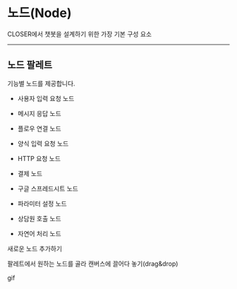 # 노드\(Node\)

CLOSER에서 챗봇을 설계하기 위한 가장 기본 구성 요소

---

## 노드 팔레트

기능별 노드를 제공합니다.

* 사용자 입력 요청 노드

* 메시지 응답 노드

* 플로우 연결 노드

* 양식 입력 요청 노드

* HTTP 요청 노드

* 결제 노드

* 구글 스프레드시트 노드

* 파라미터 설정 노드

* 상담원 호출 노드

* 자연어 처리 노드





새로운 노드 추가하기

팔레트에서 원하는 노드를 골라 캔버스에 끌어다 놓기\(drag&drop\)

gif







